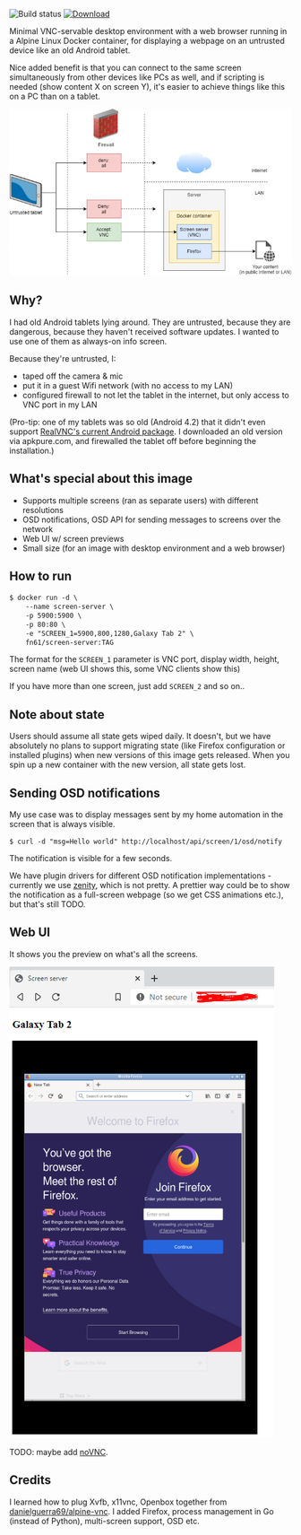 ![Build status](https://github.com/function61/screen-server/workflows/Build/badge.svg)
[![Download](https://img.shields.io/docker/pulls/fn61/screen-server.svg?style=for-the-badge)](https://hub.docker.com/r/fn61/screen-server/)

Minimal VNC-servable desktop environment with a web browser running in a Alpine Linux
Docker container, for displaying a webpage on an untrusted device like an old Android tablet.

Nice added benefit is that you can connect to the same screen simultaneously from other
devices like PCs as well, and if scripting is needed (show content X on screen Y), it's
easier to achieve things like this on a PC than on a tablet.

![](docs/network-drawing.png)


Why?
----

I had old Android tablets lying around. They are untrusted, because they are dangerous,
because they haven't received software updates. I wanted to use one of them as always-on
info screen.

Because they're untrusted, I:

- taped off the camera & mic
- put it in a guest Wifi network (with no access to my LAN)
- configured firewall to not let the tablet in the internet, but only access to VNC port
  in my LAN

(Pro-tip: one of my tablets was so old (Android 4.2) that it didn't even support
[RealVNC's current Android package](https://play.google.com/store/apps/details?id=com.realvnc.viewer.android).
I downloaded an old version via apkpure.com, and firewalled the tablet off before beginning
the installation.)


What's special about this image
-------------------------------

- Supports multiple screens (ran as separate users) with different resolutions
- OSD notifications, OSD API for sending messages to screens over the network
- Web UI w/ screen previews
- Small size (for an image with desktop environment and a web browser)


How to run
----------

```console
$ docker run -d \
	--name screen-server \
	-p 5900:5900 \
	-p 80:80 \
	-e "SCREEN_1=5900,800,1280,Galaxy Tab 2" \
	fn61/screen-server:TAG
```

The format for the `SCREEN_1` parameter is VNC port, display width, height, screen name
(web UI shows this, some VNC clients show this)

If you have more than one screen, just add `SCREEN_2` and so on..


Note about state
----------------

Users should assume all state gets wiped daily. It doesn't, but we have absolutely no plans
to support migrating state (like Firefox configuration or installed plugins) when new
versions of this image gets released. When you spin up a new container with the new version,
all state gets lost.


Sending OSD notifications
-------------------------

My use case was to display messages sent by my home automation in the screen that is always
visible.

```console
$ curl -d "msg=Hello world" http://localhost/api/screen/1/osd/notify
```

The notification is visible for a few seconds.

We have plugin drivers for different OSD notification implementations -  currently we use
[zenity](https://en.wikipedia.org/wiki/Zenity), which is not pretty. A prettier way could
be to show the notification as a full-screen webpage (so we get CSS animations etc.), but
that's still TODO.


Web UI
------

It shows you the preview on what's all the screens.

![](docs/web-ui.png)

TODO: maybe add [noVNC](https://github.com/novnc/noVNC).


Credits
-------

I learned how to plug Xvfb, x11vnc, Openbox together from
[danielguerra69/alpine-vnc](https://github.com/danielguerra69/alpine-vnc). I added Firefox,
process management in Go (instead of Python), multi-screen support, OSD etc.
